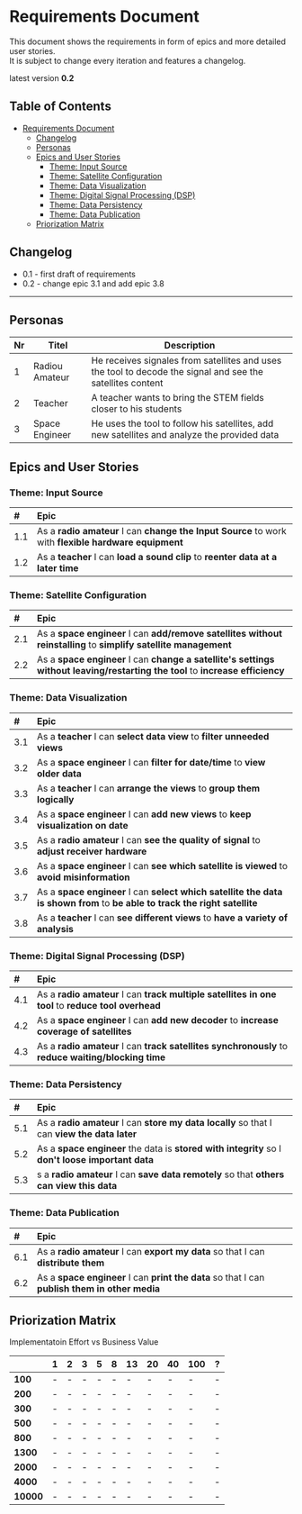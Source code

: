 # Requirements Document

This document shows the requirements in form of epics and more detailed user stories.  
It is subject to change every iteration and features a changelog.

latest version **0.2**

## Table of Contents

   * [Requirements Document](#requirements-document)
      * [Changelog](#changelog)
      * [Personas](#personas)
      * [Epics and User Stories](#epics-and-user-stories)
         * [Theme: Input Source](#theme-input-source)
         * [Theme: Satellite Configuration](#theme-satellite-configuration)
         * [Theme: Data Visualization](#theme-data-visualization)
         * [Theme: Digital Signal Processing (DSP)](#theme-digital-signal-processing-dsp)
         * [Theme: Data Persistency](#theme-data-persistency)
         * [Theme: Data Publication](#theme-data-publication)
      * [Priorization Matrix](#priorization-matrix)

## Changelog

* 0.1 - first draft of requirements
* 0.2 - change epic 3.1 and add epic 3.8

---

## Personas

| Nr | Titel | Description |
| --- | --- | --- |
| 1 | Radiou Amateur | He receives signales from satellites and uses the tool to decode the signal and see the satellites content |
| 2 | Teacher | A teacher wants to bring the STEM fields closer to his students |
| 3 | Space Engineer | He uses the tool to follow his satellites, add new satellites and analyze the provided data |

## Epics and User Stories
### Theme: Input Source

| # | Epic |
|:--- |:--- |
| 1.1 | As a **radio amateur** I can **change the Input Source** to work with **flexible hardware equipment** |
| 1.2 | As a **teacher** I  can **load a sound clip** to **reenter data at a later time** |

### Theme: Satellite Configuration

| # | Epic |
|:--- |:--- |
| 2.1 | As a **space engineer** I can **add/remove satellites without reinstalling** to **simplify satellite management** |
| 2.2 | As a **space engineer** I can **change a satellite's settings without leaving/restarting the tool** to **increase efficiency** |

### Theme: Data Visualization

| # | Epic |
|:--- |:--- |
| 3.1 | As a **teacher** I can **select data view** to **filter unneeded views** |
| 3.2 | As a **space engineer** I can **filter for date/time** to **view older data** |
| 3.3 | As a **teacher** I can **arrange the views** to **group them logically** |
| 3.4 | As a **space engineer** I can **add new views** to **keep visualization on date** |
| 3.5 | As a **radio amateur** I can **see the quality of signal** to **adjust receiver hardware** |
| 3.6 | As a **space engineer** I can **see which satellite is viewed** to **avoid misinformation** |
| 3.7 | As a **space engineer** I can **select which satellite the data is shown from** to **be able to track the right satellite** |
| 3.8 | As a **teacher** I can **see different views** to **have a variety of analysis**

### Theme: Digital Signal Processing (DSP)

| # | Epic |
|:--- |:--- |
| 4.1 | As a **radio amateur** I can **track multiple satellites in one tool** to **reduce tool overhead** |
| 4.2 | As a **space engineer** I can **add new decoder** to **increase coverage of satellites** |
| 4.3 | As a **radio amateur** I can **track satellites synchronously** to **reduce waiting/blocking time** |

### Theme: Data Persistency

| # | Epic |
|:--- |:--- |
| 5.1 | As a **radio amateur** I can **store my data locally** so that I can **view the data later** |
| 5.2 | As a **space engineer** the data is **stored with integrity** so I **don't loose important data** |
| 5.3 | s a **radio amateur** I can **save data remotely** so that **others can view this data** |

### Theme: Data Publication

| # | Epic |
|:--- |:--- |
| 6.1 | As a **radio amateur** I can **export my data** so that I can **distribute them** |
| 6.2 | As a **space engineer** I can **print the data** so that I can **publish them in other media** |

## Priorization Matrix

Implementatoin Effort vs Business Value

| | 1 | 2 | 3 | 5 | 8 | 13 | 20 | 40 | 100 | ? |
| --- | --- | --- | --- | --- | --- | --- | --- | --- | --- | --- |
| **100** | - | - | - | - | - | - | - | - | - | - |
| **200** | - | - | - | - | - | - | - | - | - | - |
| **300** | - | - | - | - | - | - | - | - | - | - |
| **500** | - | - | - | - | - | - | - | - | - | - |
| **800** | - | - | - | - | - | - | - | - | - | - |
| **1300**| - | - | - | - | - | - | - | - | - | - |
| **2000**| - | - | - | - | - | - | - | - | - | - |
| **4000**| - | - | - | - | - | - | - | - | - | - |
| **10000**| - | - | - | - | - | - | - | - | - | - |
